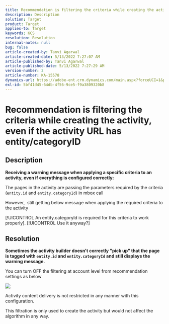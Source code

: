 ```yaml
---
title: Recommendation is filtering the criteria while creating the activity, even if the activity URL has entity/categoryID
description: Description
solution: Target
product: Target
applies-to: Target
keywords: KCS
resolution: Resolution
internal-notes: null
bug: false
article-created-by: Tanvi Agarwal
article-created-date: 5/13/2022 7:27:07 AM
article-published-by: Tanvi Agarwal
article-published-date: 5/13/2022 7:27:29 AM
version-number: 2
article-number: KA-15578
dynamics-url: https://adobe-ent.crm.dynamics.com/main.aspx?forceUCI=1&pagetype=entityrecord&etn=knowledgearticle&id=60604013-8ed2-ec11-a7b5-00224809c27a
exl-id: 5bf41d45-64db-4f56-9ce5-f9a3809320b8
---
```

# Recommendation is filtering the criteria while creating the activity, even if the activity URL has entity/categoryID

## Description


<b>Receiving a warning message when applying a specific criteria to an activity, even if everything is configured correctly:</b>

The pages in the activity are passing the parameters required by the criteria (`entity.id` and `entity.categoryId`) in mbox call 

However,  still getting below message when applying the required criteria to the activity

[!UICONTROL An entity.categoryId is required for this criteria to work properly]. [!UICONTROL Use it anyway?]


## Resolution


<b>Sometimes the activity builder doesn't correctly "pick up" that the page is tagged with `entity.id` and `entity.categoryId` and still displays the warning message.</b>



You can turn OFF the filtering at account level from recommendation settings as below

![](http://omniture.custhelp.com/ci/inlineImage/get/3041012/5090ecb0bec7673ef3ad943bd35f9095)



Activity content delivery is not restricted in any manner with this configuration.



This filtration is only used to create the activity but would not affect the algorithm in any way.
